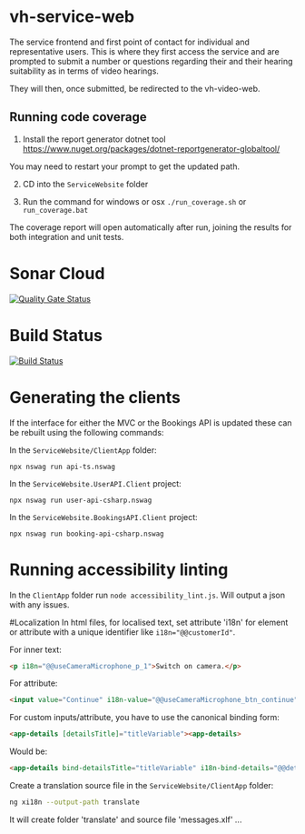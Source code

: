 # vh-service-web
The service frontend and first point of contact for individual and representative users. This is where they first access the service and are prompted to submit a number or questions regarding their and their hearing suitability as in terms of video hearings.

They will then, once submitted, be redirected to the vh-video-web.

## Running code coverage

1. Install the report generator dotnet tool
https://www.nuget.org/packages/dotnet-reportgenerator-globaltool/

You may need to restart your prompt to get the updated path.

2. CD into the `ServiceWebsite` folder

3. Run the command for windows or osx `./run_coverage.sh` or `run_coverage.bat`

The coverage report will open automatically after run, joining the results for both integration and unit tests.


# Sonar Cloud
[![Quality Gate Status](https://sonarcloud.io/api/project_badges/measure?project=vh-service-web&metric=alert_status)](https://sonarcloud.io/dashboard?id=vh-service-web)

# Build Status
[![Build Status](https://hmctsreform.visualstudio.com/VirtualHearings/_apis/build/status/hmcts.vh-service-web?branchName=master)](https://hmctsreform.visualstudio.com/VirtualHearings/_build/latest?definitionId=39&branchName=master)

# Generating the clients
If the interface for either the MVC or the Bookings API is updated these can be rebuilt using the following commands:

In the `ServiceWebsite/ClientApp` folder:
```
npx nswag run api-ts.nswag
```

In the `ServiceWebsite.UserAPI.Client` project:
```
npx nswag run user-api-csharp.nswag 
```

In the `ServiceWebsite.BookingsAPI.Client` project:
```
npx nswag run booking-api-csharp.nswag 
```

# Running accessibility linting
In the `ClientApp` folder run `node accessibility_lint.js`. Will output a json with any issues.

#Localization
In html files, for localised text, set attribute 'i18n' for element or attribute with a unique identifier like `i18n="@@customerId"`.

For inner text:
```html
<p i18n="@@useCameraMicrophone_p_1">Switch on camera.</p>
```

For attribute:
```html
<input value="Continue" i18n-value="@@useCameraMicrophone_btn_continue" type="button" />
```

For custom inputs/attribute, you have to use the canonical binding form:
```html      
<app-details [detailsTitle]="titleVariable"><app-details>
```

Would be:
```html
<app-details bind-detailsTitle="titleVariable" i18n-bind-details="@@detailsTitle><app-details> 
```

Create a translation source file in the `ServiceWebsite/ClientApp` folder:
```bash
ng xi18n --output-path translate
```

It will create folder 'translate' and source file 'messages.xlf' ...
